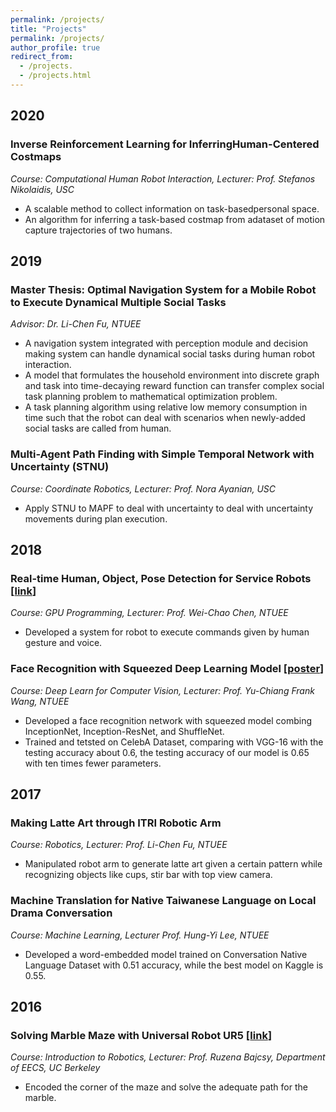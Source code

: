```yaml
---
permalink: /projects/
title: "Projects"
permalink: /projects/
author_profile: true
redirect_from:
  - /projects.
  - /projects.html
---
```


## 2020
### Inverse Reinforcement Learning for InferringHuman-Centered Costmaps
*Course: Computational Human Robot Interaction, Lecturer: Prof. Stefanos Nikolaidis, USC*
* A scalable method to collect information on task-basedpersonal space.
* An algorithm for inferring a task-based costmap from adataset of motion capture trajectories of two humans.

## 2019
### Master Thesis: Optimal Navigation System for a Mobile Robot to Execute Dynamical Multiple Social Tasks
*Advisor: Dr. Li-Chen Fu, NTUEE*
* A navigation system integrated with perception module and decision making system can handle dynamical social tasks during human robot interaction.
* A model that formulates the household environment into discrete graph and task into time-decaying reward function can transfer complex social task planning problem to mathematical optimization problem. 
* A task planning algorithm using relative low memory consumption in time such that the robot can deal with scenarios when newly-added social tasks are called from human. 

### Multi-Agent Path Finding with Simple Temporal Network with Uncertainty (STNU)
*Course: Coordinate Robotics, Lecturer: Prof. Nora Ayanian, USC*
* Apply STNU to MAPF to deal with uncertainty to deal with uncertainty movements during plan execution.

## 2018
### Real-time Human, Object, Pose Detection for Service Robots [[link](https://a9451406.wixsite.com/gpgpurobotproject)] 
*Course: GPU Programming, Lecturer: Prof. Wei-Chao Chen, NTUEE*
* Developed a system for robot to execute commands given by human gesture and voice.

### Face Recognition with Squeezed Deep Learning Model [[poster](https://drive.google.com/file/d/1jlZSmr7yZB87IewN-447M4WQPaK8Qv4I/view)]
*Course: Deep Learn for Computer Vision, Lecturer: Prof. Yu-Chiang Frank Wang, NTUEE*
* Developed a face recognition network with squeezed model combing InceptionNet, Inception-ResNet, and ShuffleNet.
* Trained and tetsted on CelebA Dataset, comparing with VGG-16 with the testing accuracy about 0.6, the testing accuracy of our model is 0.65 with ten times fewer parameters.

## 2017
### Making Latte Art through ITRI Robotic Arm
*Course: Robotics, Lecturer: Prof. Li-Chen Fu, NTUEE*
* Manipulated robot arm to generate latte art given a certain pattern while recognizing objects like cups, stir bar with top view camera.

### Machine Translation for Native Taiwanese Language on Local Drama Conversation
*Course: Machine Learning, Lecturer Prof. Hung-Yi Lee, NTUEE*
* Developed a word-embedded model trained on Conversation Native Language Dataset with 0.51 accuracy, while the best model on Kaggle is 0.55.

## 2016
### Solving Marble Maze with Universal Robot UR5 [[link](https://awehandsomemore.wixsite.com/ur5projectmarblemaze)]
*Course: Introduction to Robotics, Lecturer: Prof. Ruzena Bajcsy, Department of EECS, UC Berkeley*
* Encoded the corner of the maze and solve the adequate path for the marble.
